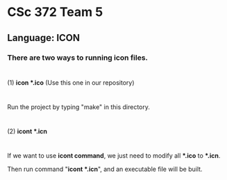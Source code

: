 # CSc 372 Team 5

## Language: ICON

### There are two ways to running icon files.

#

(1) **icon \*.ico** (Use this one in our repository)

#

Run the project by typing "make" in this directory.

#

(2) **icont \*.icn**

#

If we want to use **icont command**, we just need to modify all **\*.ico** to **\*.icn**.

Then run command "**icont \*.icn**", and an executable file will be built.



